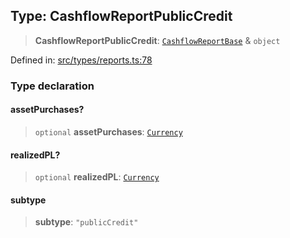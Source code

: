 
## Type: CashflowReportPublicCredit

> **CashflowReportPublicCredit**: [`CashflowReportBase`](#type-cashflowreportbase) & `object`

Defined in: [src/types/reports.ts:78](https://github.com/centrifuge/sdk/blob/212732e73f25bd4510d6678f3b949dc7a9984e80/src/types/reports.ts#L78)

### Type declaration

#### assetPurchases?

> `optional` **assetPurchases**: [`Currency`](#class-currency)

#### realizedPL?

> `optional` **realizedPL**: [`Currency`](#class-currency)

#### subtype

> **subtype**: `"publicCredit"`
